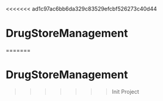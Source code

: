 <<<<<<< ad1c97ac6bb6da329c83529efcbf526273c40d44
# DrugStoreManagement
=======
# DrugStoreManagement
>>>>>>> Init Project
